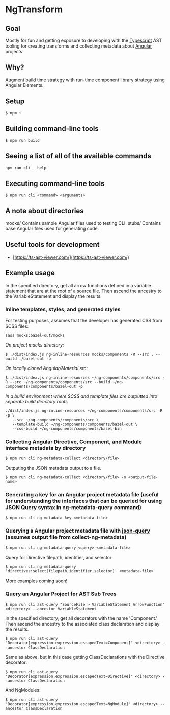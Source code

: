 # NgTransform

## Goal

Mostly for fun and getting exposure to developing with the [Typescript](https://www.typescriptlang.org/) AST tooling for creating transforms and collecting metadata about [Angular](https://angular.io) projects.

## Why?

Augment build time strategy with run-time component library strategy using Angular Elements.

## Setup

```
$ npm i
```

## Building command-line tools

```
$ npm run build
```

## Seeing a list of all of the available commands

```
npm run cli --help
```

## Executing command-line tools

```
$ npm run cli <command> <arguments>
```

## A note about directories

mocks/ Contains sample Angular files used to testing CLI.
stubs/ Contains base Angular files used for generating code.

## Useful tools for development

- [https://ts-ast-viewer.com/](https://ts-ast-viewer.com/)

## Example usage

In the specified directory, get all arrow functions defined in a variable statement that are at the root of a source file. Then ascend the ancestry to the VariableStatement and display the results.

### Inline templates, styles, and generated styles

For testing purposes, assumes that the developer has generated CSS from SCSS files:

```
sass mocks:bazel-out/mocks
```

_On project mocks directory:_

```
$ ./dist/index.js ng-inline-resources mocks/components -R --src . --build ./bazel-out -p
```

_On locally cloned Angular/Material src:_

```
$ ./dist/index.js ng-inline-resources ~/ng-components/components/src -R --src ~/ng-components/components/src --build ~/ng-components/components/bazel-out -p
```

_In a build environment where SCSS and template files are outputted into separate build directory roots_

```
./dist/index.js ng-inline-resources ~/ng-components/components/src -R -p \
   --src ~/ng-components/components/src \
   --template-build ~/ng-components/components/bazel-out \
   --css-build ~/ng-components/components/bazel-bin
```

### Collecting Angular Directive, Component, and Module interface metadata by directory

```
$ npm run cli ng-metadata-collect <directory/file>
```

Outputing the JSON metadata output to a file.

```
$ npm run cli ng-metadata-collect <directory/file> -o <output-file-name>
```

### Generating a key for an Angular project metadata file (useful for understanding the interfaces that can be queried for using JSON Query syntax in ng-metadata-query command)

```
$ npm run cli ng-metadata-key <metadata-file>
```

### Querying a Angular project metadata file with [json-query](https://github.com/mmckegg/json-query) (assumes output file from collect-ng-metadata)

```
$ npm run cli ng-metadata-query <query> <metadata-file>
```

Query for Directive filepath, identifier, and selector:

```
$ npm run cli ng-metadata-query 'directives:select(filepath,identifier,selector)' <metadata-file>
```

More examples coming soon!

### Query an Angular Project for AST Sub Trees

```
$ npm run cli ast-query "SourceFile > VariableStatement ArrowFunction" <directory> --ancestor VariableStatement
```

In the specified directory, get all decorators with the name 'Component.' Then ascend the ancestry to the associated class declaration and display the results.

```
$ npm run cli ast-query "Decorator[expression.expression.escapedText=Component]" <directory> --ancestor ClassDeclaration
```

Same as above, but in this case getting ClassDeclarations with the Directive decorator:

```
$ npm run cli ast-query "Decorator[expression.expression.escapedText=Directive]" <directory> --ancestor ClassDeclaration
```

And NgModules:

```
$ npm run cli ast-query "Decorator[expression.expression.escapedText=NgModule]" <directory> --ancestor ClassDeclaration
```

